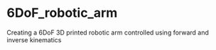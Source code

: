 # 6DoF_robotic_arm
Creating a 6DoF 3D printed robotic arm controlled using forward and inverse kinematics
